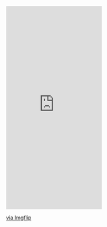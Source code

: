 
<div style="width:260px;max-width:100%;"><div style="height:0;padding-bottom:212.69%;position:relative;"><iframe width="260" height="553" style="position:absolute;top:0;left:0;width:100%;height:100%;" frameBorder="0" src="https://imgflip.com/embed/8b1s48"></iframe></div><p><a href="https://imgflip.com/gif/8b1s48">via Imgflip</a></p></div>
